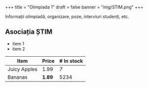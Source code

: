 +++
title = "Olimpiada 1"
draft = false
banner = "img/STIM.png"
+++


Informații olimpiadă, organizare, poze, interviuri studenți, etc.


## Asociația ȘTIM

* item 1
* item 2

| Item         | Price     | # In stock |
|--------------|-----------|------------|
| Juicy Apples | 1.99      | *7*        |
| Bananas      | **1.89**  | 5234       |

